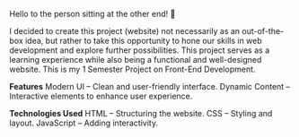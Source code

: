 Hello to the person sitting at the other end! 👋

I decided to create this project (website) not necessarily as an out-of-the-box idea, but rather to take this opportunity to hone our skills in web development and explore further possibilities.
This project serves as a learning experience while also being a functional and well-designed website.
This is my 1 Semester Project on Front-End Development.

**Features**
Modern UI – Clean and user-friendly interface.
Dynamic Content – Interactive elements to enhance user experience.

**Technologies Used**
HTML – Structuring the website.
CSS – Styling and layout.
JavaScript – Adding interactivity.
